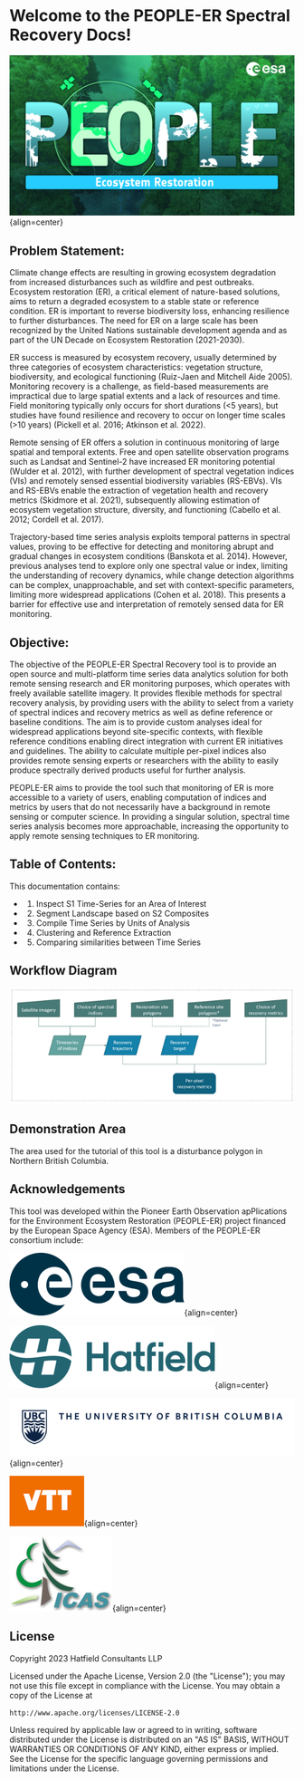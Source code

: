 # Welcome to the PEOPLE-ER Spectral Recovery Docs!

![image](asset/pEOple_KV-Ecosystem_Restorarion.jpg){align=center}

## Problem Statement:

Climate change effects are resulting in growing ecosystem degradation from increased disturbances 
such as wildfire and pest outbreaks. Ecosystem restoration (ER), a critical element of nature-based 
solutions, aims to return a degraded ecosystem to a stable state or reference condition. ER is important 
to reverse biodiversity loss, enhancing resilience to further disturbances. The need for ER on a large 
scale has been recognized by the United Nations sustainable development agenda and as part of the 
UN Decade on Ecosystem Restoration (2021-2030).

ER success is measured by ecosystem recovery, usually determined by three categories of ecosystem 
characteristics: vegetation structure, biodiversity, and ecological functioning (Ruiz-Jaen and Mitchell Aide 2005).
Monitoring recovery is a challenge, as field-based measurements are impractical due to 
large spatial extents and a lack of resources and time. Field monitoring typically only occurs for short 
durations (<5 years), but studies have found resilience and recovery to occur on longer time scales 
(>10 years) (Pickell et al. 2016; Atkinson et al. 2022).

Remote sensing of ER offers a solution in continuous monitoring of large spatial and temporal extents. 
Free and open satellite observation programs such as Landsat and Sentinel-2 have increased ER 
monitoring potential (Wulder et al. 2012), with further development of spectral vegetation indices (VIs) 
and remotely sensed essential biodiversity variables (RS-EBVs). VIs and RS-EBVs enable the 
extraction of vegetation health and recovery metrics (Skidmore et al. 2021), subsequently allowing 
estimation of ecosystem vegetation structure, diversity, and functioning (Cabello et al. 2012; Cordell et 
al. 2017). 

Trajectory-based time series analysis exploits temporal patterns in spectral values, proving to be 
effective for detecting and monitoring abrupt and gradual changes in ecosystem conditions (Banskota 
et al. 2014). However, previous analyses tend to explore only one spectral value or index, limiting the 
understanding of recovery dynamics, while change detection algorithms can be complex, 
unapproachable, and set with context-specific parameters, limiting more widespread applications 
(Cohen et al. 2018). This presents a barrier for effective use and interpretation of remotely sensed data 
for ER monitoring.

## Objective:

The objective of the PEOPLE-ER Spectral Recovery tool is to provide an open source and multi-platform 
time series data analytics solution for both remote sensing research and ER monitoring purposes, which 
operates with freely available satellite imagery. It provides flexible methods for spectral recovery analysis, by providing users with the ability to select from a variety of spectral 
indices and recovery metrics as well as define reference or baseline conditions. The aim is to provide 
custom analyses ideal for widespread applications beyond site-specific contexts, with flexible reference 
conditions enabling direct integration with current ER initiatives and guidelines. The ability to calculate 
multiple per-pixel indices also provides remote sensing experts or researchers with the ability to easily 
produce spectrally derived products useful for further analysis. 

PEOPLE-ER aims to provide the tool such that monitoring of ER is more accessible to a variety of users, 
enabling computation of indices and metrics by users that do not necessarily have a background in 
remote sensing or computer science. In providing a singular solution, spectral time series analysis becomes
more approachable, increasing the opportunity to apply remote sensing techniques to ER monitoring.

## Table of Contents:

This documentation contains:

- 1) Inspect S1 Time-Series for an Area of Interest
- 2) Segment Landscape based on S2 Composites
- 3) Compile Time Series by Units of Analysis
- 4) Clustering and Reference Extraction
- 5) Comparing similarities between Time Series

## Workflow Diagram
![Alt text](asset/workflow.png "Graph of Workflow")

## Demonstration Area

The area used for the tutorial of this tool is a disturbance polygon in Northern British Columbia.

## Acknowledgements

This tool was developed within the Pioneer Earth Observation apPlications for the Environment Ecosystem 
Restoration (PEOPLE-ER) project financed by the European Space Agency (ESA). Members of the PEOPLE-ER consortium include:

![image](asset/ESA_logo_2020_Deep_25per.png){align=center}

![image](asset/Hatfield_Logo_Hor_Blue_RGB_rescaled.png){align=center}

![image](asset/ubc-logo-2018-fullsig-blue-rgb300_rescaled3.png){align=center}

![image](asset/VTT_Orange_Logo_150per.png){align=center}

![image](asset/INCDS_logo_150per.jpg){align=center}

## License

Copyright 2023 Hatfield Consultants LLP

Licensed under the Apache License, Version 2.0 (the "License");
you may not use this file except in compliance with the License.
You may obtain a copy of the License at

    http://www.apache.org/licenses/LICENSE-2.0

Unless required by applicable law or agreed to in writing, software
distributed under the License is distributed on an "AS IS" BASIS,
WITHOUT WARRANTIES OR CONDITIONS OF ANY KIND, either express or implied.
See the License for the specific language governing permissions and
limitations under the License.